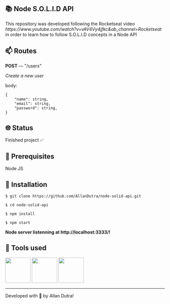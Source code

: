 ## 📚 Node S.O.L.I.D API
<p>This repository was developed following the Rocketseat video <i><a>https://www.youtube.com/watch?v=vAV4Vy4jfkc&ab_channel=Rocketseat</a></i> in order to learn how to follow S.O.L.I.D concepts in a Node API</p>

## 📫 Routes

<strong>POST</strong> — "/users" 

<i>Create a new user</i>

body:

```
{
	"name": string,
	"email": string,
	"password": string,
}
```

## 🌐 Status
<p>Finished project ✅</p>

## 🧰 Prerequisites
<p>Node JS</p>

## 🔧 Installation
`$ git clone https://github.com/AllanDutra/node-solid-api.git`

`$ cd node-solid-api`

`$ npm install`

`$ npm start`

<strong>Node server listenning at http://localhost:3333/!</strong>

## 🔨 Tools used

<div>
<img src="https://cdn.jsdelivr.net/gh/devicons/devicon/icons/nodejs/nodejs-original.svg" width="80" /> 
<img src="https://cdn.jsdelivr.net/gh/devicons/devicon/icons/typescript/typescript-original.svg" width="80" />
<img src="https://cdn.jsdelivr.net/gh/devicons/devicon/icons/express/express-original.svg" width="80" />
</div>

<hr>

Developed with 💜 by Allan Dutra!
